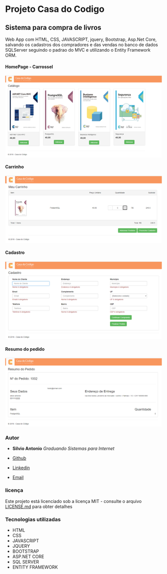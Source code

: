 ﻿# Projeto Casa do Codigo

## Sistema para compra de livros 

Web App com HTML, CSS, JAVASCRIPT, jquery, Bootstrap, Asp.Net Core,  salvando os cadastros dos compradores e das vendas
no banco de dados SQLServer seguindo o padrao do MVC e utilizando o Entity Framework ORM.

#### HomePage - Carrossel
![](imagens/img1.png)

#### Carrinho
![](imagens/img2.png)

#### Cadastro
![](imagens/img4.png)

#### Resumo do pedido
![](imagens/img5.png)


### Autor

* **Silvio Antonio** *Graduando Sistemas para Internet*

* [Github](https://github.com/silvioantonio)
* [Linkedin](https://www.linkedin.com/in/silvio-antonio-de-oliveira-junior-621813142/)
* [Email](mailto:oliveira_0000@hotmail.com)

### licença

Este projeto está licenciado sob a licença MIT - consulte o arquivo [LICENSE.md](LICENSE) para obter detalhes

### Tecnologias utilizadas

* HTML
* CSS
* JAVASCRIPT
* JQUERY
* BOOTSTRAP
* ASP.NET CORE
* SQL SERVER
* ENTITY FRAMEWORK
